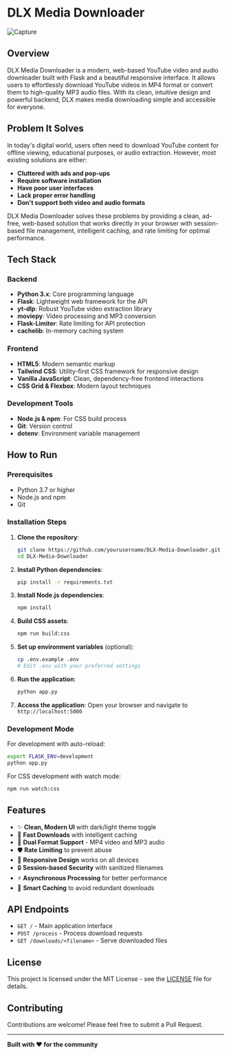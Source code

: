# DLX Media Downloader

![Capture](https://github.com/user-attachments/assets/5068ed5a-fb62-4e49-a9e4-fa085d543315)

## Overview

DLX Media Downloader is a modern, web-based YouTube video and audio downloader built with Flask and a beautiful responsive interface. It allows users to effortlessly download YouTube videos in MP4 format or convert them to high-quality MP3 audio files. With its clean, intuitive design and powerful backend, DLX makes media downloading simple and accessible for everyone.

## Problem It Solves

In today's digital world, users often need to download YouTube content for offline viewing, educational purposes, or audio extraction. However, most existing solutions are either:
- **Cluttered with ads and pop-ups**
- **Require software installation**
- **Have poor user interfaces**
- **Lack proper error handling**
- **Don't support both video and audio formats**

DLX Media Downloader solves these problems by providing a clean, ad-free, web-based solution that works directly in your browser with session-based file management, intelligent caching, and rate limiting for optimal performance.

## Tech Stack

### Backend
- **Python 3.x**: Core programming language
- **Flask**: Lightweight web framework for the API
- **yt-dlp**: Robust YouTube video extraction library
- **moviepy**: Video processing and MP3 conversion
- **Flask-Limiter**: Rate limiting for API protection
- **cachelib**: In-memory caching system

### Frontend
- **HTML5**: Modern semantic markup
- **Tailwind CSS**: Utility-first CSS framework for responsive design
- **Vanilla JavaScript**: Clean, dependency-free frontend interactions
- **CSS Grid & Flexbox**: Modern layout techniques

### Development Tools
- **Node.js & npm**: For CSS build process
- **Git**: Version control
- **dotenv**: Environment variable management

## How to Run

### Prerequisites
- Python 3.7 or higher
- Node.js and npm
- Git

### Installation Steps

1. **Clone the repository**:
   ```bash
   git clone https://github.com/yourusername/DLX-Media-Downloader.git
   cd DLX-Media-Downloader
   ```

2. **Install Python dependencies**:
   ```bash
   pip install -r requirements.txt
   ```

3. **Install Node.js dependencies**:
   ```bash
   npm install
   ```

4. **Build CSS assets**:
   ```bash
   npm run build:css
   ```

5. **Set up environment variables** (optional):
   ```bash
   cp .env.example .env
   # Edit .env with your preferred settings
   ```

6. **Run the application**:
   ```bash
   python app.py
   ```

7. **Access the application**:
   Open your browser and navigate to `http://localhost:5000`

### Development Mode

For development with auto-reload:
```bash
export FLASK_ENV=development
python app.py
```

For CSS development with watch mode:
```bash
npm run watch:css
```

## Features

- ✨ **Clean, Modern UI** with dark/light theme toggle
- 🚀 **Fast Downloads** with intelligent caching
- 🎵 **Dual Format Support** - MP4 video and MP3 audio
- 🛡️ **Rate Limiting** to prevent abuse
- 📱 **Responsive Design** works on all devices
- 🔒 **Session-based Security** with sanitized filenames
- ⚡ **Asynchronous Processing** for better performance
- 💾 **Smart Caching** to avoid redundant downloads

## API Endpoints

- `GET /` - Main application interface
- `POST /process` - Process download requests
- `GET /downloads/<filename>` - Serve downloaded files

## License

This project is licensed under the MIT License - see the [LICENSE](LICENSE) file for details.

## Contributing

Contributions are welcome! Please feel free to submit a Pull Request.

---

**Built with ❤️ for the community**
